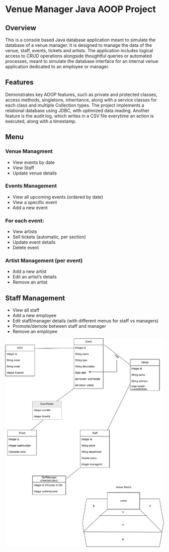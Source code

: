 #  Venue Manager Java AOOP Project

## Overview

This is a console based Java database application meant to simulate the database of a venue manager. It is designed to manage the data of the venue, staff, events, tickets and artists. 
The application includes logical access to CRUD operations alongside thoughtful queries or automated processes, meant to simulate the database interface for an internal venue application dedicated to an employee or manager.

## Features

Demonstrates key AOOP features, such as private and protected classes, access methods, singletons, inheritance, along with a service classes for each class and multiple Collection types.
The project implements a relational database using JDBC, with optimized data reading. Another feature is the audit log, which writes in a CSV file everytime an action is executed, along with a timestamp.

## Menu

### Venue Managment
+ View events by date
+ View Staff
+ Update venue details


### Events Management
+ View all upcoming events (ordered by date)
+ View a specific event
+ Add a new event

### For each event:
+ View artists
+ Sell tickets (automatic, per section)
+ Update event details
+ Delete event

### Artist Management (per event)
+ Add a new artist
+ Edit an artist’s details
+ Remove an artist

## Staff Management
+ View all staff
+ Add a new employee
+ Edit staff/manager details (with different menus for staff vs managers)
+ Promote/demote between staff and manager
+ Remove an employee

![Database Scheme](https://github.com/imnofuxkingfun/AOOP_VenueManager/blob/main/AOOP_VenueManager_Diagram.png)
